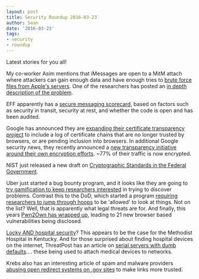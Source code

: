 ```yaml
---
layout: post
title: Security Roundup 2016-03-23
author: Sean
date: '2016-03-23'
tags:
- security
- roundup
---
```


Latest stories for you all!

My co-worker Asim mentions that iMessages are open to a MitM attach where attackers can gain enough data and have enough tries to [brute force files from Apple's servers](http://bit.ly/1Rf9SS1). One of the researchers has posted an [in depth description of the problem](http://bit.ly/22v2B7P).

EFF apparently has a [secure messaging scorecard](http://bit.ly/1UEe3Jz), based on factors such as security in transit, security at rest, and whether the code is open and has been audited.

Google has announced they are [expanding their certificate transparency project](http://bit.ly/1U74vGP) to include a log of certificate chains that are no longer trusted by browsers, or are pending inclusion into browsers. In additional Google security news, they recently announced a [new transparency initiative around their own encryption efforts](http://bit.ly/1UEjojS). ~77% of their traffic is now encrypted.

NIST just released a new draft on [Cryptographic Standards in the Federal Government](http://1.usa.gov/1U75Eyf).

Uber just started a bug bounty program, and it looks like they are going to [try gamification to keep researchers interested](http://tcrn.ch/1VCzquj) in trying to discover problems. Contrast this to the DoD, which started a program [requiring researchers to jump through hoops](http://bit.ly/1WH8709) to be 'allowed' to look at things. Not on the list? Well, that is apparently what legal threats are for. And finally, this years [Pwn2Own has wrapped up](http://bit.ly/1py1MZV), leading to 21 new browser based vulnerabilities being disclosed.

[Locky AND hospital security](http://bit.ly/1XLDerM)? This appears to be the case for the Methodist Hospital in Kentucky. And for those surprised about finding hospital devices on the internet, ThreatPost has an article on [serial servers with dumb defaults](http://bit.ly/1MlrvPO).... these being used to attach medical devices to networks.

Krebs also has an interesting article of spam and malware providers [abusing open redirect systems on .gov sites](http://bit.ly/1VCBVwF) to make links more trusted.
